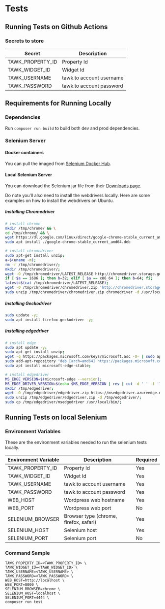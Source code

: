 # Tests

## Running Tests on Github Actions

### Secrets to store

| Secret | Description |
|---|---|
| TAWK_PROPERTY_ID | Property Id |
| TAWK_WIDGET_ID | Widget Id |
| TAWK_USERNAME | tawk.to account username |
| TAWK_PASSWORD | tawk.to account password |

## Requirements for Running Locally

### Dependencies

Run `composer run build` to build both dev and prod dependencies.

### Selenium Server

#### Docker containers

You can pull the imaged from [Selenium Docker Hub](https://hub.docker.com/u/selenium).

#### Local Selenium Server

You can download the Selenium jar file from their [Downloads page](https://www.selenium.dev/downloads/).

Do note you'll also need to install the webdrivers locally. Here are some examples on how to install the webdrivers on Ubuntu.

##### Installing Chromedriver
```bash
# install chrome
mkdir /tmp/chrome/ && \
cd /tmp/chrome/ && \
wget https://dl.google.com/linux/direct/google-chrome-stable_current_amd64.deb && \
sudo apt install ./google-chrome-stable_current_amd64.deb

# install chromedriver
sudo apt-get install unzip;
a=$(uname -m);
rm -r /tmp/chromedriver/;
mkdir /tmp/chromedriver/;
wget -O /tmp/chromedriver/LATEST_RELEASE http://chromedriver.storage.googleapis.com/LATEST_RELEASE;
if [ $a == i686 ]; then b=32; elif [ $a == x86_64 ]; then b=64; fi;
latest=$(cat /tmp/chromedriver/LATEST_RELEASE);
wget -O /tmp/chromedriver/chromedriver.zip 'http://chromedriver.storage.googleapis.com/'$latest'/chromedriver_linux'$b'.zip';
sudo unzip /tmp/chromedriver/chromedriver.zip chromedriver -d /usr/local/bin/;
```

##### Installing Geckodriver
```bash
sudo update -y;
sudo apt install firefox-geckodriver -y;
```

##### Installing edgedriver
```bash
# install edge
sudo apt update -y;
sudo apt-get install unzip;
wget -q https://packages.microsoft.com/keys/microsoft.asc -O- | sudo apt-key add -;
sudo add-apt-repository "deb [arch=amd64] https://packages.microsoft.com/repos/edge stable main";
sudo apt install microsoft-edge-stable;

# install edgedriver
MS_EDGE_VERSION=$(microsoft-edge --version);
MS_EDGE_DRIVER_VERSION=$(echo $MS_EDGE_VERSION | rev | cut -d ' ' -f '1' | rev);
mkdir /tmp/edgedriver;
wget -O /tmp/edgedriver/edgedriver.zip https://msedgedriver.azureedge.net/$MS_EDGE_DRIVER_VERSION/edgedriver_linux64.zip;
sudo unzip /tmp/edgedriver/edgedriver.zip -d /tmp/edgedriver/;
sudo cp /tmp/edgedriver/msedgedriver /usr/local/bin/;
```

## Running Tests on local Selenium

### Environment Variables

These are the environment variables needed to run the selenium tests locally.

| Environment Variable | Description | Required |
|---|---|---|
| TAWK_PROPERTY_ID | Property Id | Yes |
| TAWK_WIDGET_ID | Widget Id | Yes |
| TAWK_USERNAME | tawk.to account username | Yes |
| TAWK_PASSWORD | tawk.to account password | Yes |
| WEB_HOST | Wordpress web hostname | Yes |
| WEB_PORT | Wordpress web port | No |
| SELENIUM_BROWSER | Browser type (chrome, firefox, safari) | Yes |
| SELENIUM_HOST | Selenium host | Yes |
| SELENIUM_PORT | Selenium port | No |

### Command Sample
```
TAWK_PROPERTY_ID=<TAWK_PROPERTY_ID> \
TAWK_WIDGET_ID=<TAWK_WIDGET_ID> \
TAWK_USERNAME=<TAWK_USERNAME> \
TAWK_PASSWORD=<TAWK_PASSWORD> \
WEB_HOST=http://localhost \
WEB_PORT=8000 \
SELENIUM_BROWSER=chrome \
SELENIUM_HOST=localhost \
SELENIUM_PORT=4444 \
composer run test
```
